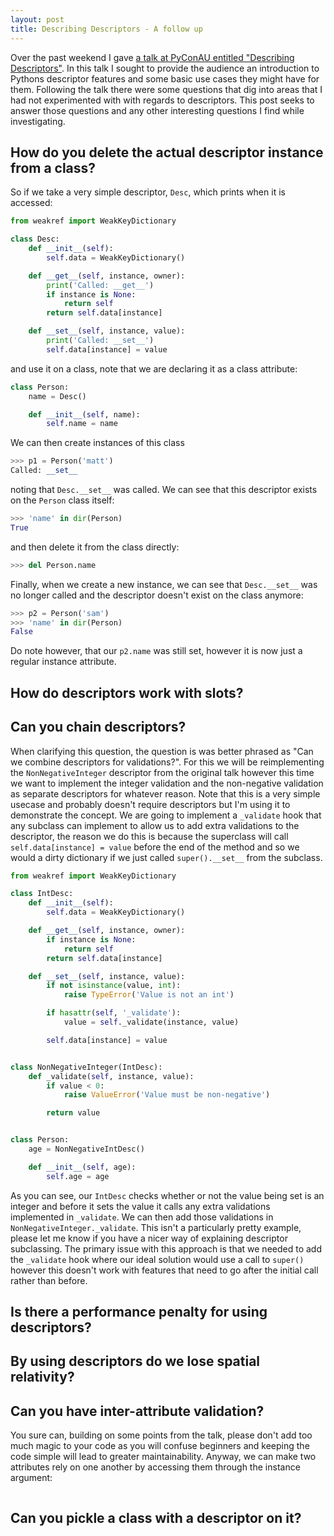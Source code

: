 ```yaml
---
layout: post
title: Describing Descriptors - A follow up
---
```


Over the past weekend I gave [a talk at PyConAU entitled "Describing Descriptors"](https://youtube.com/watch?v=lmcgtUw5djw). In this talk I sought to provide the audience an introduction to Pythons descriptor features and some basic use cases they might have for them. Following the talk there were some questions that dig into areas that I had not experimented with with regards to descriptors. This post seeks to answer those questions and any other interesting questions I find while investigating.

## How do you delete the actual descriptor instance from a class?

So if we take a very simple descriptor, `Desc`, which prints when it is accessed:

```python
from weakref import WeakKeyDictionary

class Desc:
    def __init__(self):
        self.data = WeakKeyDictionary()

    def __get__(self, instance, owner):
        print('Called: __get__')
        if instance is None:
            return self
        return self.data[instance]

    def __set__(self, instance, value):
        print('Called: __set__')
        self.data[instance] = value
```

and use it on a class, note that we are declaring it as a class attribute:

```python
class Person:
    name = Desc()

    def __init__(self, name):
        self.name = name
```

We can then create instances of this class

```python
>>> p1 = Person('matt')
Called: __set__
```

noting that `Desc.__set__` was called. We can see that this descriptor exists on the `Person` class itself:

```python
>>> 'name' in dir(Person)
True
```

and then delete it from the class directly:

```python
>>> del Person.name
```

Finally, when we create a new instance, we can see that `Desc.__set__` was no longer called and the descriptor doesn't exist on the class anymore:

```python
>>> p2 = Person('sam')
>>> 'name' in dir(Person)
False
```

Do note however, that our `p2.name` was still set, however it is now just a regular instance attribute.

## How do descriptors work with slots?

## Can you chain descriptors?

When clarifying this question, the question is was better phrased as "Can we combine descriptors for validations?". For this we will be reimplementing the `NonNegativeInteger` descriptor from the original talk however this time we want to implement the integer validation and the non-negative validation as separate descriptors for whatever reason. Note that this is a very simple usecase and probably doesn't require descriptors but I'm using it to demonstrate the concept. We are going to implement a `_validate` hook that any subclass can implement to allow us to add extra validations to the descriptor, the reason we do this is because the superclass will call `self.data[instance] = value` before the end of the method and so we would a dirty dictionary if we just called `super().__set__` from the subclass.

```python
from weakref import WeakKeyDictionary

class IntDesc:
    def __init__(self):
        self.data = WeakKeyDictionary()

    def __get__(self, instance, owner):
        if instance is None:
            return self
        return self.data[instance]

    def __set__(self, instance, value):
        if not isinstance(value, int):
            raise TypeError('Value is not an int')

        if hasattr(self, '_validate'):
            value = self._validate(instance, value)

        self.data[instance] = value


class NonNegativeInteger(IntDesc):
    def _validate(self, instance, value):
        if value < 0:
            raise ValueError('Value must be non-negative')

        return value


class Person:
    age = NonNegativeIntDesc()

    def __init__(self, age):
        self.age = age
```

As you can see, our `IntDesc` checks whether or not the value being set is an integer and before it sets the value it calls any extra validations implemented in `_validate`. We can then add those validations in `NonNegativeInteger._validate`. This isn't a particularly pretty example, please let me know if you have a nicer way of explaining descriptor subclassing. The primary issue with this approach is that we needed to add the `_validate` hook where our ideal solution would use a call to `super()` however this doesn't work with features that need to go after the initial call rather than before.

## Is there a performance penalty for using descriptors?

## By using descriptors do we lose spatial relativity?

## Can you have inter-attribute validation?

You sure can, building on some points from the talk, please don't add too much magic to your code as you will confuse beginners and keeping the code simple will lead to greater maintainability. Anyway, we can make two attributes rely on one another by accessing them through the instance argument:

```python

```

## Can you pickle a class with a descriptor on it?

